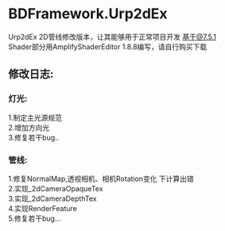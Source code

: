 # BDFramework.Urp2dEx
Urp2dEx 
2D管线修改版本，让其能够用于正常项目开发 基于@7.5.1  
Shader部分用AmplifyShaderEditor 1.8.8编写，请自行购买下载 
## 修改日志:  
### 灯光:  
1.制定主光源规范  
2.增加方向光  
3.修复若干bug..  
### 管线:  
1.修复NormalMap,透视相机、相机Rotation变化 下计算出错  
2.实现_2dCameraOpaqueTex  
3.实现_2dCameraDepthTex  
4.实现RenderFeature   
5.修复若干bug...  
